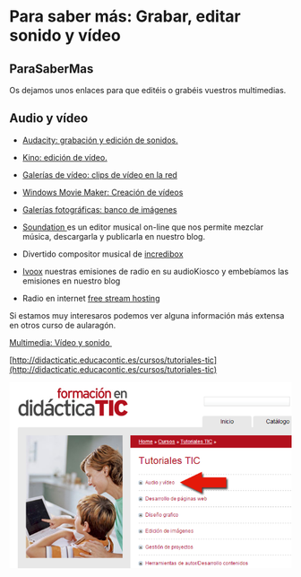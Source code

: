 # Para saber más: Grabar, editar sonido y vídeo

## ParaSaberMas

Os dejamos unos enlaces para que editéis o grabéis vuestros multimedias.

## Audio y vídeo

*   [Audacity: grabación y edición de sonidos.](http://didacticatic.educacontic.es/curso/audio-y-video/audacity-grabacion-y-edicion-de-sonidos)
    
*   [Kino: edición de vídeo.](http://didacticatic.educacontic.es/curso/audio-y-video/kino-edicion-de-video)
    
*   [Galerías de vídeo: clips de vídeo en la red](http://didacticatic.educacontic.es/curso/audio-y-video/galerias-de-video-clips-de-video-en-la-red)
    
*   [Windows Movie Maker: Creación de vídeos](http://didacticatic.educacontic.es/curso/audio-y-video/windows-movie-maker-creacion-de-videos)
    
*   [Galerías fotográficas: banco de imágenes](http://didacticatic.educacontic.es/curso/audio-y-video/galerias-fotograficas-banco-de-imagenes)
    
*   [Soundation ](http://soundation.com/)es un editor musical on-line que nos permite mezclar música, descargarla y publicarla en nuestro blog.
*   Divertido compositor musical de [incredibox](http://www.incredibox.fr/en/#/application)
*   [Ivoox](http://www.ivoox.com/) nuestras emisiones de radio en su audioKiosco y embebíamos las emisiones en nuestro blog
*   Radio en internet [free stream hosting](http://freestreamhosting.org/features.php)

Si estamos muy interesaros podemos ver alguna información más extensa en otros curso de aularagón.

[Multimedia: Vídeo y sonido ](http://www.aularagon.org/aula/bienvenida.asp?id=0&titulo_ut=&externa=&ult_ut=0&idL=1 "Curso Aularagon")

[http://didacticatic.educacontic.es/cursos/tutoriales-tic](http://didacticatic.educacontic.es/cursos/tutoriales-tic)


[![Audio Vídeo](img/audiovideo.png "Aprendamos más de Audio y Vídeo")](http://didacticatic.educacontic.es/cursos/tutoriales-tic "Audio y Vídeo")


